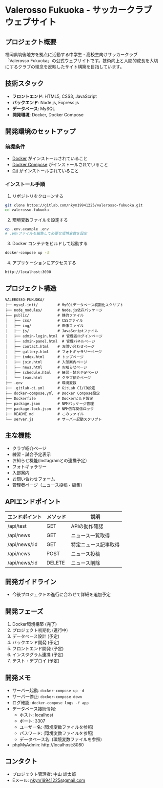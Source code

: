 # Valerosso Fukuoka - サッカークラブウェブサイト

## プロジェクト概要
福岡県筑後地方を拠点に活動する中学生・高校生向けサッカークラブ「Valerosso Fukuoka」の公式ウェブサイトです。技術向上と人間的成長を大切にするクラブの理念を反映したサイト構築を目指しています。

## 技術スタック
- **フロントエンド**: HTML5, CSS3, JavaScript
- **バックエンド**: Node.js, Express.js
- **データベース**: MySQL
- **開発環境**: Docker, Docker Compose

## 開発環境のセットアップ

### 前提条件
- [Docker](https://www.docker.com/get-started) がインストールされていること
- [Docker Compose](https://docs.docker.com/compose/install/) がインストールされていること
- [Git](https://git-scm.com/downloads) がインストールされていること

### インストール手順

1. リポジトリをクローンする
```bash
git clone https://gitlab.com/nkym19941225/valerosso-fukuoka.git
cd valerosso-fukuoka
```

2. 環境変数ファイルを設定する
```bash
cp .env.example .env
# .envファイルを編集して必要な環境変数を設定
```

3. Docker コンテナをビルドして起動する
```bash
docker-compose up -d
```

4. アプリケーションにアクセスする
```
http://localhost:3000
```

## プロジェクト構造
```
VALEROSSO-FUKUOKA/
├── mysql-init/         # MySQLデータベース初期化スクリプト
├── node_modules/       # Node.js依存パッケージ
├── public/             # 静的ファイル
│   ├── css/            # CSSファイル
│   ├── img/            # 画像ファイル
│   ├── js/             # JavaScriptファイル
│   ├── admin-login.html  # 管理者ログインページ
│   ├── admin-panel.html  # 管理パネルページ
│   ├── contact.html    # お問い合わせページ
│   ├── gallery.html    # フォトギャラリーページ
│   ├── index.html      # トップページ
│   ├── join.html       # 入部案内ページ
│   ├── news.html       # お知らせページ
│   ├── schedule.html   # 練習・試合予定ページ
│   └── team.html       # クラブ紹介ページ
├── .env                # 環境変数
├── .gitlab-ci.yml      # GitLab CI/CD設定
├── docker-compose.yml  # Docker Compose設定
├── Dockerfile          # Dockerビルド設定
├── package.json        # NPMパッケージ管理
├── package-lock.json   # NPM依存関係ロック
├── README.md           # このファイル
└── server.js           # サーバー起動スクリプト
```

## 主な機能
- クラブ紹介ページ
- 練習・試合予定表示
- お知らせ機能(Instagramとの連携予定）
- フォトギャラリー
- 入部案内
- お問い合わせフォーム
- 管理者ページ（ニュース投稿・編集）

## APIエンドポイント
| エンドポイント | メソッド | 説明 |
|--------------|--------|------|
| /api/test | GET | APIの動作確認 |
| /api/news | GET | ニュース一覧取得 |
| /api/news/:id | GET | 特定ニュース記事取得 |
| /api/news | POST | ニュース投稿 |
| /api/news/:id | DELETE | ニュース削除 |

## 開発ガイドライン
- 今後プロジェクトの進行に合わせて詳細を追加予定

## 開発フェーズ
1. Docker環境構築 (完了)
2. プロジェクト初期化 (進行中)
3. データベース設計 (予定)
4. バックエンド開発 (予定)
5. フロントエンド開発 (予定)
6. インスタグラム連携 (予定)
7. テスト・デプロイ (予定)

## 開発メモ
- サーバー起動: `docker-compose up -d`
- サーバー停止: `docker-compose down`
- ログ確認: `docker-compose logs -f app`
- データベース接続情報:
  - ホスト: localhost
  - ポート: 3307
  - ユーザー名: (環境変数ファイルを参照)
  - パスワード: (環境変数ファイルを参照)
  - データベース名: (環境変数ファイルを参照)
- phpMyAdmin: http://localhost:8080

## コンタクト
- プロジェクト管理者: 中山 雄太郎
- Eメール: nkym19941225@gmail.com